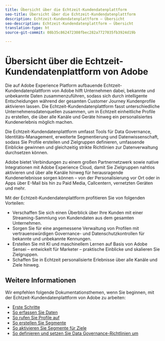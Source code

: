 ```yaml
---
title: Übersicht über die Echtzeit-Kundendatenplattform
seo-title: Übersicht über die Echtzeit-Kundendatenplattform
description: Echtzeit-Kundendatenplattform – Übersicht
seo-description: Echtzeit-Kundendatenplattform – Übersicht
translation-type: ht
source-git-commit: 08b35c862472308fbec282a7727035fb3924d19b

---
```



# Übersicht über die Echtzeit-Kundendatenplattform von Adobe

Die auf Adobe Experience Platform aufbauende Echtzeit-Kundendatenplattform von Adobe hilft Unternehmen dabei, bekannte und unbekannte Daten zusammenzuführen, sodass sich durch intelligente Entscheidungen während der gesamten Customer Journey Kundenprofile aktivieren lassen. Die Echtzeit-Kundendatenplattform fasst unterschiedliche Unternehmensdatenquellen zusammen, um in Echtzeit einheitliche Profile zu erstellen, die über alle Kanäle und Geräte hinweg ein personalisiertes Kundenerlebnis möglich machen.

Die Echtzeit-Kundendatenplattform umfasst Tools für Data Governance, Identitäts-Management, erweiterte Segmentierung und Datenwissenschaft, sodass Sie Profile erstellen und Zielgruppen definieren, umfassende Einblicke gewinnen und gleichzeitig strikte Richtlinien zur Datenverwaltung durchsetzen können.

Adobe bietet Verbindungen zu einem großen Partnernetzwerk sowie native Integrationen mit Adobe Experience Cloud, damit Sie Zielgruppen nahtlos aktivieren und über alle Kanäle hinweg für herausragende Kundenerlebnisse sorgen können – von der Personalisierung vor Ort oder in Apps über E-Mail bis hin zu Paid Media, Callcentern, vernetzten Geräten und mehr.

Mit der Echtzeit-Kundendatenplattform profitieren Sie von folgenden Vorteilen:

* Verschaffen Sie sich einen Überblick über Ihre Kunden mit einer Streaming-Sammlung von Kundendaten aus dem gesamten Unternehmen.
* Sorgen Sie für eine angemessene Verwaltung von Profilen mit vertrauenswürdigen Governance- und Datenschutzkontrollen für bekannte und unbekannte Kennungen.
* Erstellen Sie mit KI und maschinellem Lernen auf Basis von Adobe Sensei – entwickelt für Marketer – praktische Einblicke und skalieren Sie Zielgruppen.
* Schaffen Sie in Echtzeit personalisierte Erlebnisse über alle Kanäle und Ziele hinweg.

## Weitere Informationen

Wir empfehlen folgende Dokumentationsthemen, wenn Sie beginnen, mit der Echtzeit-Kundendatenplattform von Adobe zu arbeiten:

* [Erste Schritte](get-started.md)
* [So erfassen Sie Daten](sources/sources-overview.md)
* [So rufen Sie Profile auf](profile/profile-overview.md)
* [So erstellen Sie Segmente](segmentation/segmentation-overview.md)
* [So aktivieren Sie Segmente für Ziele](destinations/activate-destinations.md)
* [So definieren und setzen Sie Data Governance-Richtlinien um](privacy/data-governance-overview.md)
